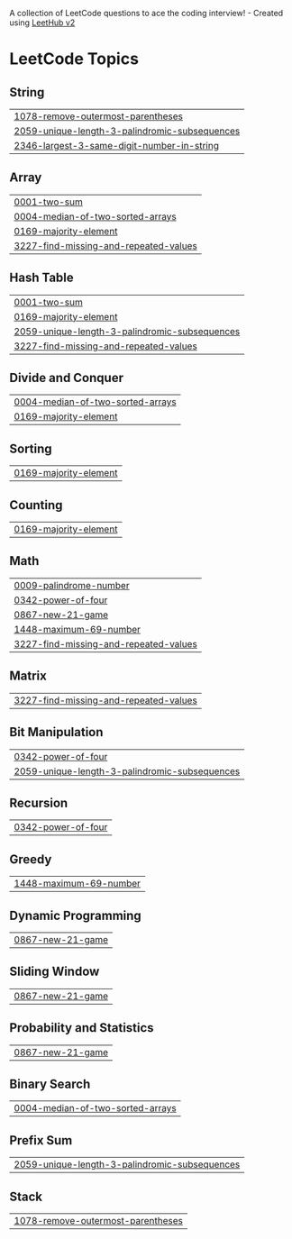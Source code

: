 A collection of LeetCode questions to ace the coding interview! - Created using [LeetHub v2](https://github.com/arunbhardwaj/LeetHub-2.0)
<!---LeetCode Topics Start-->
# LeetCode Topics
## String
|  |
| ------- |
| [1078-remove-outermost-parentheses](https://github.com/parth-maheta/Leetcode-Solutions/tree/master/1078-remove-outermost-parentheses) |
| [2059-unique-length-3-palindromic-subsequences](https://github.com/parth-maheta/Leetcode-Solutions/tree/master/2059-unique-length-3-palindromic-subsequences) |
| [2346-largest-3-same-digit-number-in-string](https://github.com/parth-maheta/Leetcode-Solutions/tree/master/2346-largest-3-same-digit-number-in-string) |
## Array
|  |
| ------- |
| [0001-two-sum](https://github.com/parth-maheta/Leetcode-Solutions/tree/master/0001-two-sum) |
| [0004-median-of-two-sorted-arrays](https://github.com/parth-maheta/Leetcode-Solutions/tree/master/0004-median-of-two-sorted-arrays) |
| [0169-majority-element](https://github.com/parth-maheta/Leetcode-Solutions/tree/master/0169-majority-element) |
| [3227-find-missing-and-repeated-values](https://github.com/parth-maheta/Leetcode-Solutions/tree/master/3227-find-missing-and-repeated-values) |
## Hash Table
|  |
| ------- |
| [0001-two-sum](https://github.com/parth-maheta/Leetcode-Solutions/tree/master/0001-two-sum) |
| [0169-majority-element](https://github.com/parth-maheta/Leetcode-Solutions/tree/master/0169-majority-element) |
| [2059-unique-length-3-palindromic-subsequences](https://github.com/parth-maheta/Leetcode-Solutions/tree/master/2059-unique-length-3-palindromic-subsequences) |
| [3227-find-missing-and-repeated-values](https://github.com/parth-maheta/Leetcode-Solutions/tree/master/3227-find-missing-and-repeated-values) |
## Divide and Conquer
|  |
| ------- |
| [0004-median-of-two-sorted-arrays](https://github.com/parth-maheta/Leetcode-Solutions/tree/master/0004-median-of-two-sorted-arrays) |
| [0169-majority-element](https://github.com/parth-maheta/Leetcode-Solutions/tree/master/0169-majority-element) |
## Sorting
|  |
| ------- |
| [0169-majority-element](https://github.com/parth-maheta/Leetcode-Solutions/tree/master/0169-majority-element) |
## Counting
|  |
| ------- |
| [0169-majority-element](https://github.com/parth-maheta/Leetcode-Solutions/tree/master/0169-majority-element) |
## Math
|  |
| ------- |
| [0009-palindrome-number](https://github.com/parth-maheta/Leetcode-Solutions/tree/master/0009-palindrome-number) |
| [0342-power-of-four](https://github.com/parth-maheta/Leetcode-Solutions/tree/master/0342-power-of-four) |
| [0867-new-21-game](https://github.com/parth-maheta/Leetcode-Solutions/tree/master/0867-new-21-game) |
| [1448-maximum-69-number](https://github.com/parth-maheta/Leetcode-Solutions/tree/master/1448-maximum-69-number) |
| [3227-find-missing-and-repeated-values](https://github.com/parth-maheta/Leetcode-Solutions/tree/master/3227-find-missing-and-repeated-values) |
## Matrix
|  |
| ------- |
| [3227-find-missing-and-repeated-values](https://github.com/parth-maheta/Leetcode-Solutions/tree/master/3227-find-missing-and-repeated-values) |
## Bit Manipulation
|  |
| ------- |
| [0342-power-of-four](https://github.com/parth-maheta/Leetcode-Solutions/tree/master/0342-power-of-four) |
| [2059-unique-length-3-palindromic-subsequences](https://github.com/parth-maheta/Leetcode-Solutions/tree/master/2059-unique-length-3-palindromic-subsequences) |
## Recursion
|  |
| ------- |
| [0342-power-of-four](https://github.com/parth-maheta/Leetcode-Solutions/tree/master/0342-power-of-four) |
## Greedy
|  |
| ------- |
| [1448-maximum-69-number](https://github.com/parth-maheta/Leetcode-Solutions/tree/master/1448-maximum-69-number) |
## Dynamic Programming
|  |
| ------- |
| [0867-new-21-game](https://github.com/parth-maheta/Leetcode-Solutions/tree/master/0867-new-21-game) |
## Sliding Window
|  |
| ------- |
| [0867-new-21-game](https://github.com/parth-maheta/Leetcode-Solutions/tree/master/0867-new-21-game) |
## Probability and Statistics
|  |
| ------- |
| [0867-new-21-game](https://github.com/parth-maheta/Leetcode-Solutions/tree/master/0867-new-21-game) |
## Binary Search
|  |
| ------- |
| [0004-median-of-two-sorted-arrays](https://github.com/parth-maheta/Leetcode-Solutions/tree/master/0004-median-of-two-sorted-arrays) |
## Prefix Sum
|  |
| ------- |
| [2059-unique-length-3-palindromic-subsequences](https://github.com/parth-maheta/Leetcode-Solutions/tree/master/2059-unique-length-3-palindromic-subsequences) |
## Stack
|  |
| ------- |
| [1078-remove-outermost-parentheses](https://github.com/parth-maheta/Leetcode-Solutions/tree/master/1078-remove-outermost-parentheses) |
<!---LeetCode Topics End-->